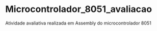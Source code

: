 # Microcontrolador_8051_avaliacao
Atividade avaliativa realizada em Assembly do microcontrolador 8051
